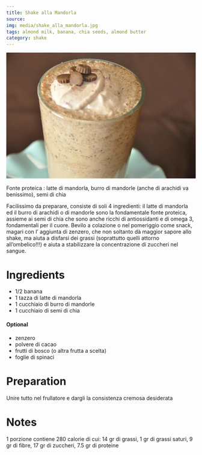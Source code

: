 ```yaml
---
title: Shake alla Mandorla
source: 
img: media/shake_alla_mandorla.jpg
tags: almond milk, banana, chia seeds, almond butter
category: shake
---
```


![Shake alla Mandorla](media/shake_alla_mandorla.jpg)

Fonte proteica : latte di mandorla, burro di mandorle (anche di arachidi va benissimo), semi di chia

Facilissimo da preparare, consiste di soli 4 ingredienti: il latte di mandorla ed il burro di arachidi o di mandorle sono la fondamentale fonte proteica, assieme ai semi di chia che sono anche ricchi di antiossidanti e di omega 3, fondamentali per il cuore. Bevilo a colazione o nel pomeriggio come snack, magari con l’ aggiunta di zenzero, che non soltanto dà maggior sapore allo shake, ma aiuta a disfarsi dei grassi (soprattutto quelli attorno all’ombelico!!!) e aiuta a stabilizzare la concentrazione di zuccheri nel sangue.

Ingredients
===========

* 1/2 banana
* 1 tazza di latte di mandorla
* 1 cucchiaio di burro di mandorle
* 1 cucchiaio di semi di chia

#### Optional

* zenzero
* polvere di cacao
* frutti di bosco (o altra frutta a scelta)
* foglie di spinaci

Preparation
===========

Unire tutto nel frullatore e dargli la consistenza cremosa desiderata

Notes
=====

1 porzione contiene 280 calorie di cui: 14 gr di grassi, 1 gr di grassi saturi, 9 gr di fibre, 17 gr di zuccheri, 7.5 gr di proteine
